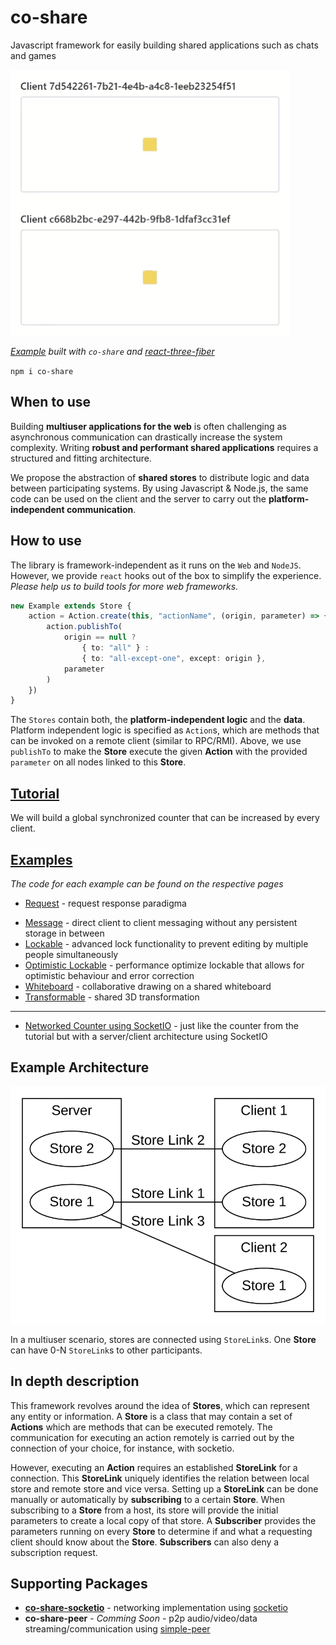 # co-share

Javascript framework for easily building shared applications such as chats and games

![Transformable Example](transformable-example.gif)

*[Example](https://cocoss-org.github.io/co-share/transformable/) built with `co-share` and [react-three-fiber](https://github.com/pmndrs/react-three-fiber)*

`npm i co-share`

## **When to use**

Building **multiuser applications for the web** is often challenging as asynchronous communication can drastically increase the system complexity.
Writing **robust and performant shared applications** requires a structured and fitting architecture.

We propose the abstraction of **shared stores** to distribute logic and data between participating systems.
By using Javascript & Node.js, the same code can be used on the client and the server to carry out the **platform-independent communication**.

## **How to use**

The library is framework-independent as it runs on the `Web` and `NodeJS`. However, we provide `react` hooks out of the box to simplify the experience. _Please help us to build tools for more web frameworks._

```typescript
new Example extends Store {
    action = Action.create(this, "actionName", (origin, parameter) => {
        action.publishTo(
            origin == null ?
                { to: "all" } :
                { to: "all-except-one", except: origin },
            parameter
        )
    })
}
```

The `Stores` contain both, the **platform-independent logic** and the **data**. Platform independent logic is specified as `Action`s, which are methods that can be invoked on a remote client (similar to RPC/RMI). Above, we use `publishTo` to make the **Store** execute the given **Action** with the provided `parameter` on all nodes linked to this **Store**.

## [**Tutorial**](https://cocoss-org.github.io/co-share/counter)

We will build a global synchronized counter that can be increased by every client.

## [**Examples**](https://cocoss-org.github.io/co-share)

_The code for each example can be found on the respective pages_

-   [Request](https://cocoss-org.github.io/co-share/request) - request response paradigma
<!-- * [Group Chat](https://cocoss-org.github.io/co-share/group-chat) - a whatsapp like chat implementation -->
-   [Message](https://cocoss-org.github.io/co-share/message) - direct client to client messaging without any persistent storage in between
-   [Lockable](https://cocoss-org.github.io/co-share/lockable) - advanced lock functionality to prevent editing by multiple people simultaneously
-   [Optimistic Lockable](https://cocoss-org.github.io/co-share/optimistic-lockable) - performance optimize lockable that allows for optimistic behaviour and error correction
-   [Whiteboard](https://cocoss-org.github.io/co-share/whiteboard) - collaborative drawing on a shared whiteboard
-   [Transformable](https://cocoss-org.github.io/co-share/transformable) - shared 3D transformation

---

-   [Networked Counter using SocketIO](https://github.com/cocoss-org/co-share-socketio-counter-example) - just like the counter from the tutorial but with a server/client architecture using SocketIO

## Example Architecture

![Sample Architecture Graph](graph.svg)

In a multiuser scenario, stores are connected using `StoreLink`s. One **Store** can have 0-N `StoreLink`s to other participants.

## **In depth description**

This framework revolves around the idea of **Stores**, which can represent any entity or information. A **Store** is a class that may contain a set of **Actions** which are methods that can be executed remotely. The communication for executing an action remotely is carried out by the connection of your choice, for instance, with socketio.

However, executing an **Action** requires an established **StoreLink** for a connection. This **StoreLink** uniquely identifies the relation between local store and remote store and vice versa.
Setting up a **StoreLink** can be done manually or automatically by **subscribing** to a certain **Store**. When subscribing to a **Store** from a host, its store will provide the initial parameters to create a local copy of that store. A **Subscriber** provides the parameters running on every **Store** to determine if and what a requesting client should know about the **Store**. **Subscribers** can also deny a subscription request.

## Supporting Packages

-   [**co-share-socketio**](https://github.com/cocoss-org/co-share-socketio) - networking implementation using [socketio](https://github.com/socketio/socket.io)
-   **co-share-peer** - _Comming Soon_ - p2p audio/video/data streaming/communication using [simple-peer](https://github.com/feross/simple-peer)
<!---   **co-share-geckosio** - _Idea_ - networking implementation using [geckosio](https://github.com/geckosio/geckos.io)-->
